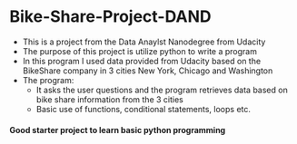 # Bike-Share-Project-DAND
- This is a project from the Data Anaylst Nanodegree from Udacity
- The purpose of this project is utilize python to write a program
- In this program I used data provided from Udacity based on the BikeShare company in 3 cities New York, Chicago and Washington
- The program:
  - It asks the user questions and the program retrieves data based on bike share information from the 3 cities
  - Basic use of functions, conditional statements, loops etc.
 
#### Good starter project to learn basic python programming
